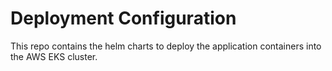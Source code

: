 # Deployment Configuration

This repo contains the helm charts to deploy the application containers into the AWS EKS cluster.